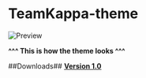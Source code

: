 # TeamKappa-theme

![Preview](http://i.imgur.com/Je9BLcp.jpg)

**^^^ This is how the theme looks ^^^**

##Downloads##
[**Version 1.0**](https://github.com//Dddsasul/TeamKappa-theme/blob/master/TeamKappa.theme.rar?raw=true)
